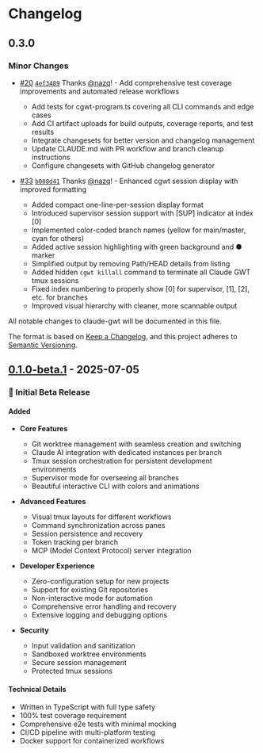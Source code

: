 # Changelog

## 0.3.0

### Minor Changes

- [#20](https://github.com/nazq/claude_gwt/pull/20) [`4ef3489`](https://github.com/nazq/claude_gwt/commit/4ef34898ac86dc2c7f67f8299b2159faa7dc80b9) Thanks [@nazq](https://github.com/nazq)! - Add comprehensive test coverage improvements and automated release workflows
  - Add tests for cgwt-program.ts covering all CLI commands and edge cases
  - Add CI artifact uploads for build outputs, coverage reports, and test results
  - Integrate changesets for better version and changelog management
  - Update CLAUDE.md with PR workflow and branch cleanup instructions
  - Configure changesets with GitHub changelog generator

- [#33](https://github.com/nazq/claude_gwt/pull/33) [`b008d41`](https://github.com/nazq/claude_gwt/commit/b008d41862774b2e827f562d07ab7798812a8ee6) Thanks [@nazq](https://github.com/nazq)! - Enhanced cgwt session display with improved formatting
  - Added compact one-line-per-session display format
  - Introduced supervisor session support with [SUP] indicator at index [0]
  - Implemented color-coded branch names (yellow for main/master, cyan for others)
  - Added active session highlighting with green background and ● marker
  - Simplified output by removing Path/HEAD details from listing
  - Added hidden `cgwt killall` command to terminate all Claude GWT tmux sessions
  - Fixed index numbering to properly show [0] for supervisor, [1], [2], etc. for branches
  - Improved visual hierarchy with cleaner, more scannable output

All notable changes to claude-gwt will be documented in this file.

The format is based on [Keep a Changelog](https://keepachangelog.com/en/1.0.0/),
and this project adheres to [Semantic Versioning](https://semver.org/spec/v2.0.0.html).

## [0.1.0-beta.1] - 2025-07-05

### 🎉 Initial Beta Release

#### Added

- **Core Features**
  - Git worktree management with seamless creation and switching
  - Claude AI integration with dedicated instances per branch
  - Tmux session orchestration for persistent development environments
  - Supervisor mode for overseeing all branches
  - Beautiful interactive CLI with colors and animations

- **Advanced Features**
  - Visual tmux layouts for different workflows
  - Command synchronization across panes
  - Session persistence and recovery
  - Token tracking per branch
  - MCP (Model Context Protocol) server integration

- **Developer Experience**
  - Zero-configuration setup for new projects
  - Support for existing Git repositories
  - Non-interactive mode for automation
  - Comprehensive error handling and recovery
  - Extensive logging and debugging options

- **Security**
  - Input validation and sanitization
  - Sandboxed worktree environments
  - Secure session management
  - Protected tmux sessions

#### Technical Details

- Written in TypeScript with full type safety
- 100% test coverage requirement
- Comprehensive e2e tests with minimal mocking
- CI/CD pipeline with multi-platform testing
- Docker support for containerized workflows

[0.1.0-beta.1]: https://github.com/nazq/claude_gwt/releases/tag/v0.1.0-beta.1
